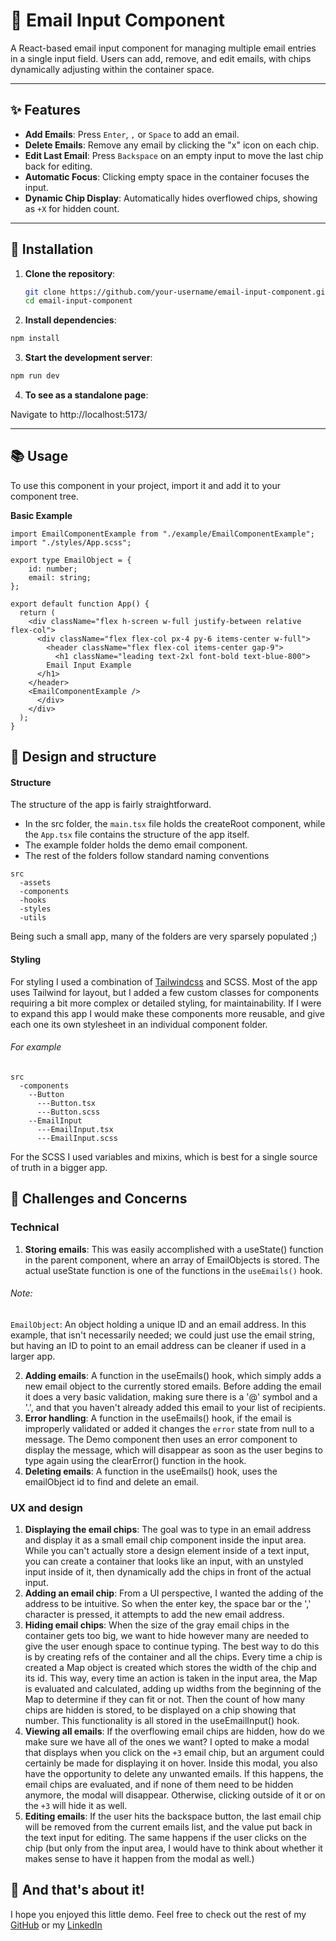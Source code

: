 # 📧 Email Input Component

A React-based email input component for managing multiple email entries in a single input field. Users can add, remove, and edit emails, with chips dynamically adjusting within the container space.

---

## ✨ Features

- **Add Emails**: Press `Enter`, `,` or `Space` to add an email.
- **Delete Emails**: Remove any email by clicking the "x" icon on each chip.
- **Edit Last Email**: Press `Backspace` on an empty input to move the last chip back for editing.
- **Automatic Focus**: Clicking empty space in the container focuses the input.
- **Dynamic Chip Display**: Automatically hides overflowed chips, showing as `+X` for hidden count.

---

## 🚀 Installation

1. **Clone the repository**:

   ```bash
   git clone https://github.com/your-username/email-input-component.git
   cd email-input-component
   ```

2. **Install dependencies**:

```bash
npm install
```

3. **Start the development server**:

```bash
npm run dev
```

4. **To see as a standalone page**:

Navigate to http://localhost:5173/

---

## 📚 Usage

To use this component in your project, import it and add it to your component tree.

**Basic Example**

```tsx
import EmailComponentExample from "./example/EmailComponentExample";
import "./styles/App.scss";

export type EmailObject = {
	id: number;
	email: string;
};

export default function App() {
  return (
    <div className="flex h-screen w-full justify-between relative flex-col">
      <div className="flex flex-col px-4 py-6 items-center w-full">
        <header className="flex flex-col items-center gap-9">
          <h1 className="leading text-2xl font-bold text-blue-800">
	    Email Input Example
	  </h1>
	</header>
	<EmailComponentExample />
      </div>
    </div>
  );
}
```

## 📜 Design and structure

#### Structure
The structure of the app is fairly straightforward. 
* In the src folder, the `main.tsx` file holds the createRoot component, while the `App.tsx` file contains the structure of the app itself.
* The example folder holds the demo email component.
* The rest of the folders follow standard naming conventions

```
src
  -assets
  -components
  -hooks
  -styles
  -utils
```
Being such a small app, many of the folders are very sparsely populated ;)

#### Styling
For styling I used a combination of [Tailwindcss](https://tailwindcss.com/docs) and SCSS. Most of the app uses Tailwind for layout, but I added a few custom classes for components requiring a bit more complex or detailed styling, for maintainability. If I were to expand this app I would make these components more reusable, and give each one its own stylesheet in an individual component folder.

###### For example

```
src
  -components
    --Button
      ---Button.tsx
      ---Button.scss
    --EmailInput
      ---EmailInput.tsx
      ---EmailInput.scss
```

For the SCSS I used variables and mixins, which is best for a single source of truth in a bigger app.


## 🧩 Challenges and Concerns
### Technical

1. **Storing emails**: This was easily accomplished with a useState() function in the parent component, where an array of EmailObjects is stored. The actual useState function is one of the functions in the `useEmails()` hook.

###### Note:
`EmailObject`: An object holding a unique ID and an email address. In this example, that isn't necessarily needed; we could just use the email string, but having an ID to point to an email address can be cleaner if used in a larger app.
   
2. **Adding emails**: A function in the useEmails() hook, which simply adds a new email object to the currently stored emails. Before adding the email it does a very basic validation, making sure there is a '@' symbol and a '.', and that you haven't already added this email to your list of recipients.
3. **Error handling**: A function in the useEmails() hook, if the email is improperly validated or added it changes the `error` state from null to a message. The Demo component then uses an error component to display the message, which will disappear as soon as the user begins to type again using the clearError() function in the hook.
4. **Deleting emails**: A function in the useEmails() hook, uses the emailObject id to find and delete an email.

### UX and design
1. **Displaying the email chips**: The goal was to type in an email address and display it as a small email chip component inside the input area. While you can't actually store a design element inside of a text input, you can create a container that looks like an input, with an unstyled input inside of it, then dynamically add the chips in front of the actual input.
2. **Adding an email chip**: From a UI perspective, I wanted the adding of the address to be intuitive. So when the enter key, the space bar or the ',' character is pressed, it attempts to add the new email address.
3. **Hiding email chips**: When the size of the gray email chips in the container gets too big, we want to hide however many are needed to give the user enough space to continue typing. The best way to do this is by creating refs of the container and all the chips. Every time a chip is created a Map object is created which stores the width of the chip and its id. This way, every time an action is taken in the input area, the Map is evaluated and calculated, adding up widths from the beginning of the Map to determine if they can fit or not. Then the count of how many chips are hidden is stored, to be displayed on a chip showing that number. This functionality is all stored in the useEmailInput() hook.
4. **Viewing all emails**: If the overflowing email chips are hidden, how do we make sure we have all of the ones we want? I opted to make a modal that displays when you click on the `+3` email chip, but an argument could certainly be made for displaying it on hover. Inside this modal, you also have the opportunity to delete any unwanted emails. If this happens, the email chips are evaluated, and if none of them need to be hidden anymore, the modal will disappear. Otherwise, clicking outside of it or on the `+3` will hide it as well.
5. **Editing emails**: If the user hits the backspace button, the last email chip will be removed from the current emails list, and the value put back in the text input for editing. The same happens if the user clicks on the chip (but only from the input area, I would have to think about whether it makes sense to have it happen from the modal as well.)

## 🥳 And that's about it!
I hope you enjoyed this little demo. Feel free to check out the rest of my [GitHub](https://github.com/hzuber) or my [LinkedIn](https://www.linkedin.com/in/hzuber-dev/)
